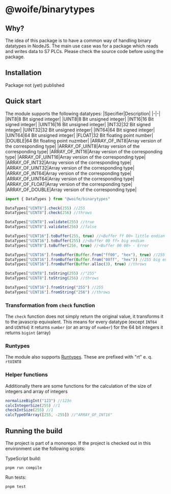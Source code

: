 # @woife/binarytypes

## Why?
The idea of this package is to have a common way of handling binary datatypes in NodeJS. The main use case was for a package which reads and writes data to S7 PLCs. Please check the source code before using the package.

## Installation
Package not (yet) published

## Quick start

The module supports the following datatypes:
|Specifier|Description|
|-|-|
|INT8|8 Bit signed integer|
|UINT8|8 Bit unsigned integer|
|INT16|16 Bit signed integer|
|UINT16|16 Bit unsigned integer|
|INT32|32 Bit signed integer|
|UINT32|32 Bit unsigned integer|
|INT64|64 Bit signed integer|
|UINT64|64 Bit unsigned integer|
|FLOAT|32 Bit floating point number|
|DOUBLE|64 Bit floating point nuzmber|
|ARRAY_OF_INT8|Array version of the corresponding type|
|ARRAY_OF_UINT8|Array version of the corresponding type|
|ARRAY_OF_INT16|Array version of the corresponding type|
|ARRAY_OF_UINT16|Array version of the corresponding type|
|ARRAY_OF_INT32|Array version of the corresponding type|
|ARRAY_OF_UINT32|Array version of the corresponding type|
|ARRAY_OF_INT64|Array version of the corresponding type|
|ARRAY_OF_UINT64|Array version of the corresponding type|
|ARRAY_OF_FLOAT|Array version of the corresponding type|
|ARRAY_OF_DOUBLE|Array version of the corresponding type|

```javascript
import { DataTypes } from "@woife/binarytypes"

DataTypes["UINT8"].check(255) //255
DataTypes["UINT8"].check(256) //throws

DataTypes["UINT8"].validate(255) //true
DataTypes["UINT8"].validate(256) //false

DataTypes["UINT16"].toBuffer(255, true) //<Buffer ff 00> little endian
DataTypes["UINT16"].toBuffer(255) //<Buffer 00 ff> big endian
DataTypes["UINT8"].toBuffer(256, true) //<Buffer 00 00> - Error

DataTypes["UINT16"].fromBuffer(Buffer.from("ff00", "hex"), true) //255 little endian
DataTypes["UINT16"].fromBuffer(Buffer.from("00ff", "hex")) //255 big endian
DataTypes["UINT16"].fromBuffer(Buffer.alloc(3), true) //throws

DataTypes["UINT8"].toString(255) //"255"
DataTypes["UINT8"].toString(256) //throws

DataTypes["UINT16"].fromString("255") //255
DataTypes["UINT16"].fromString("256") //throws

```
### Transformation from `check` function

The `check` function does not simply return the original value, it transforms it to the javascrip equivalent. This means for every datatype (except `INT64` and `UINT64`) it returns `number` (or an array of `number`) for the 64 bit integers it returns `bigint` (array)

### Runtypes

The module also supports [Runtypes](https://www.npmjs.com/package/runtypes). These are prefixed with "rt" e. q. `rtUINT8`

### Helper functions

Additionally there are some functions for the calculation of the size of integers and array of integers

```javascript
normalizeBigInt("123") //123n 
calcIntegerSize(255) //1
checkIntSize(255) //1
calcTypeOfArray([255, -255]) //"ARRAY_OF_INT16"
```

## Running the build

The project is part of a monorepo. If the project is checked out in this environment use the following scripts:

TypeScript build:

```shell
pnpm run compile
```

Run tests:

```shell
pnpm test
```